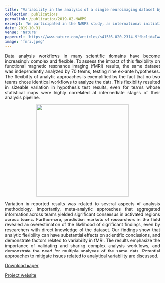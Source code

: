 ```yaml
---
title: "Variability in the analysis of a single neuroimaging dataset by many teams"
collection: publications
permalink: /publication/2019-02-NARPS
excerpt: 'We participated in the NARPS study, an international initiative to estimate the variability of neuroscientific results across analysis teams. The results were published in Nature.'
date: 2019-10-31
venue: 'Nature'
paperurl: 'https://www.nature.com/articles/s41586-020-2314-9?fbclid=IwAR3jkR1Gkraxbig5vbUz0d0_bVOTCzAFGoCmnRQMG5jpcDwiApCjxZHNHrQ'
image: 'fmri.jpeg'
---
```


<p><div style="text-align: justify"> 
Data analysis workflows in many scientific domains have become increasingly complex and flexible. To assess the impact of this flexibility on functional magnetic resonance imaging (fMRI) results, the same dataset was independently analyzed by 70 teams, testing nine ex-ante hypotheses. The flexibility of analytic approaches is exemplified by the fact that no two teams chose identical workflows to analyze the data. This flexibility resulted in sizeable variation in hypothesis test results, even for teams whose statistical maps were highly correlated at intermediate stages of their analysis pipeline. 
</div></p>


<p align="center">
<img src="http://donnate.github.io/images/narps1.png" alt="" width="300" height="300" />
</p> 

<p><div style="text-align: justify">
Variation in reported results was related to several aspects of analysis methodology. Importantly, meta-analytic approaches that aggregated information across teams yielded significant consensus in activated regions across teams. Furthermore, prediction markets of researchers in the field revealed an overestimation of the likelihood of significant findings, even by researchers with direct knowledge of the dataset. Our findings show that analytic flexibility can have substantial effects on scientific conclusions, and demonstrate factors related to variability in fMRI. The results emphasize the importance of validating and sharing complex analysis workflows, and demonstrate the need for multiple analyses of the same data. Potential approaches to mitigate issues related to analytical variability are discussed.
</div></p>

[Download paper](https://www.nature.com/articles/s41586-020-2314-9?fbclid=IwAR3jkR1Gkraxbig5vbUz0d0_bVOTCzAFGoCmnRQMG5jpcDwiApCjxZHNHrQ)

[Project website](https://www.narps.info/)
